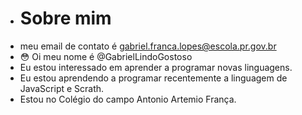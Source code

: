 - # Sobre mim 
- meu email de contato é gabriel.franca.lopes@escola.pr.gov.br
- &#128563; Oi meu nome é @GabrielLindoGostoso
- Eu estou interessado em aprender a programar novas linguagens.
- Eu estou aprendendo a programar recentemente a linguagem de JavaScript e Scrath.
- Estou no Colégio do campo Antonio Artemio França.
